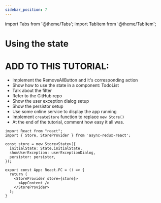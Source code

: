 ```yaml
---
sidebar_position: 7
---
```


import Tabs from '@theme/Tabs';
import TabItem from '@theme/TabItem';

# Using the state
                                                    
# ADD TO THIS TUTORIAL:
- Implement the RemoveAllButton and it's corresponding action
- Show how to use the state in a component: TodoList
- Talk about the filter
- Refer to the GitHub repo
- Show the user exception dialog setup
- Show the persistor setup
- Use some online service to display the app running  
- Implement `createStore` function to replace `new Store()`
- At the end of the tutorial, comment how easy it all was.  


```tsx title="App.tsx"
import React from "react";
import { Store, StoreProvider } from 'async-redux-react';

const store = new Store<State>({
  initialState: State.initialState,
  showUserException: userExceptionDialog,
  persistor: persistor,
});

export const App: React.FC = () => {
  return (
    <StoreProvider store={store}>
      <AppContent />
    </StoreProvider>
  );
}
```
